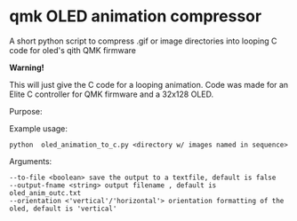 # qmk OLED animation compressor
A short python script to compress .gif or image directories into looping C code for oled's qith QMK firmware

**Warning!**

This will just give the C code for a looping animation. Code was made for an Elite C controller for QMK firmware and a 32x128 OLED.

Purpose: 

Example usage:  

```python  oled_animation_to_c.py <directory w/ images named in sequence>```

Arguments:

```
--to-file <boolean> save the output to a textfile, default is false
--output-fname <string> output filename , default is oled_anim_outc.txt
--orientation <'vertical'/'horizontal'> orientation formatting of the oled, default is 'vertical'

```
